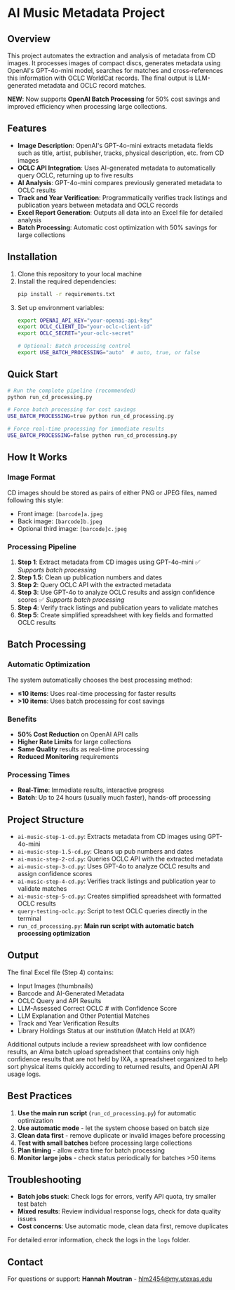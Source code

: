 # AI Music Metadata Project

## Overview
This project automates the extraction and analysis of metadata from CD images. It processes images of compact discs, generates metadata using OpenAI's GPT-4o-mini model, searches for matches and cross-references this information with OCLC WorldCat records. The final output is LLM-generated metadata and OCLC record matches.

**NEW**: Now supports **OpenAI Batch Processing** for 50% cost savings and improved efficiency when processing large collections.

## Features
- **Image Description**: OpenAI's GPT-4o-mini extracts metadata fields such as title, artist, publisher, tracks, physical description, etc. from CD images
- **OCLC API Integration**: Uses AI-generated metadata to automatically query OCLC, returning up to five results
- **AI Analysis**: GPT-4o-mini compares previously generated metadata to OCLC results
- **Track and Year Verification**: Programmatically verifies track listings and publication years between metadata and OCLC records
- **Excel Report Generation**: Outputs all data into an Excel file for detailed analysis
- **Batch Processing**: Automatic cost optimization with 50% savings for large collections

## Installation
1. Clone this repository to your local machine
2. Install the required dependencies:
   ```sh
   pip install -r requirements.txt
   ```
3. Set up environment variables:
   ```bash
   export OPENAI_API_KEY="your-openai-api-key"
   export OCLC_CLIENT_ID="your-oclc-client-id"  
   export OCLC_SECRET="your-oclc-secret"
   
   # Optional: Batch processing control
   export USE_BATCH_PROCESSING="auto"  # auto, true, or false
   ```

## Quick Start
```bash
# Run the complete pipeline (recommended)
python run_cd_processing.py

# Force batch processing for cost savings
USE_BATCH_PROCESSING=true python run_cd_processing.py

# Force real-time processing for immediate results
USE_BATCH_PROCESSING=false python run_cd_processing.py
```

## How It Works

### Image Format
CD images should be stored as pairs of either PNG or JPEG files, named following this style:
- Front image: `[barcode]a.jpeg`
- Back image: `[barcode]b.jpeg`
- Optional third image: `[barcode]c.jpeg`

### Processing Pipeline
1. **Step 1**: Extract metadata from CD images using GPT-4o-mini ✅ *Supports batch processing*
2. **Step 1.5**: Clean up publication numbers and dates
3. **Step 2**: Query OCLC API with the extracted metadata
4. **Step 3**: Use GPT-4o to analyze OCLC results and assign confidence scores ✅ *Supports batch processing*
5. **Step 4**: Verify track listings and publication years to validate matches
6. **Step 5**: Create simplified spreadsheet with key fields and formatted OCLC results

## Batch Processing

### Automatic Optimization
The system automatically chooses the best processing method:
- **≤10 items**: Uses real-time processing for faster results
- **>10 items**: Uses batch processing for cost savings

### Benefits
- **50% Cost Reduction** on OpenAI API calls
- **Higher Rate Limits** for large collections
- **Same Quality** results as real-time processing
- **Reduced Monitoring** requirements

### Processing Times
- **Real-Time**: Immediate results, interactive progress
- **Batch**: Up to 24 hours (usually much faster), hands-off processing

## Project Structure
- `ai-music-step-1-cd.py`: Extracts metadata from CD images using GPT-4o-mini
- `ai-music-step-1.5-cd.py`: Cleans up pub numbers and dates
- `ai-music-step-2-cd.py`: Queries OCLC API with the extracted metadata
- `ai-music-step-3-cd.py`: Uses GPT-4o to analyze OCLC results and assign confidence scores
- `ai-music-step-4-cd.py`: Verifies track listings and publication year to validate matches
- `ai-music-step-5-cd.py`: Creates simplified spreadsheet with formatted OCLC results
- `query-testing-oclc.py`: Script to test OCLC queries directly in the terminal
- `run_cd_processing.py`: **Main run script with automatic batch processing optimization**

## Output
The final Excel file (Step 4) contains:
- Input Images (thumbnails)
- Barcode and AI-Generated Metadata
- OCLC Query and API Results
- LLM-Assessed Correct OCLC # with Confidence Score
- LLM Explanation and Other Potential Matches
- Track and Year Verification Results
- Library Holdings Status at our institution (Match Held at IXA?)

Additional outputs include a review spreadsheet with low confidence results, an Alma batch upload spreadsheet that contains only high confidence results that are not held by IXA, a spreadsheet organized to help sort physical items quickly according to returned results, and OpenAI API usage logs.

## Best Practices
1. **Use the main run script** (`run_cd_processing.py`) for automatic optimization
2. **Use automatic mode** - let the system choose based on batch size
3. **Clean data first** - remove duplicate or invalid images before processing
4. **Test with small batches** before processing large collections
5. **Plan timing** - allow extra time for batch processing
6. **Monitor large jobs** - check status periodically for batches >50 items

## Troubleshooting
- **Batch jobs stuck**: Check logs for errors, verify API quota, try smaller test batch
- **Mixed results**: Review individual response logs, check for data quality issues
- **Cost concerns**: Use automatic mode, clean data first, remove duplicates

For detailed error information, check the logs in the `logs` folder.

## Contact
For questions or support: **Hannah Moutran** - hlm2454@my.utexas.edu
